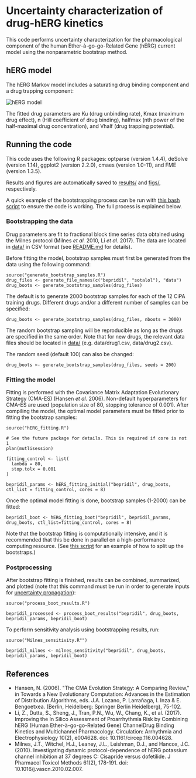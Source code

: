 # Uncertainty characterization of drug-hERG kinetics
This code performs uncertainty characterization for the pharmacological component of the human Ether-à-go-go-Related Gene (hERG) current model using the nonparametric bootstrap method.

## hERG model
The hERG Markov model includes a saturating drug binding component and a drug trapping component:

![hERG model](hERG.png)

The fitted drug parameters are Ku (drug unbinding rate), Kmax (maximum drug effect), n (Hill coefficient of drug binding), halfmax (nth power of the half-maximal drug concentration), and Vhalf (drug trapping potential).

## Running the code
This code uses the following R packages: optparse (version 1.4.4), deSolve (version 1.14), ggplot2 (version 2.2.0), cmaes (version 1.0-11), and FME (version 1.3.5).

Results and figures are automatically saved to [results/](results/) and [figs/](figs/), respectively.

A quick example of the bootstrapping process can be run with [this bash script](run_example.sh) to ensure the code is working. The full process is explained below.

### Bootstrapping the data
Drug parameters are fit to fractional block time series data obtained using the Milnes protocol (Milnes *et al.* 2010, Li *et al.* 2017). The data are located in [data/](data/) in CSV format (see [README.md](data/README.md) for details).

Before fitting the model, bootstrap samples must first be generated from the data using the following command:

```{r}
source("generate_bootstrap_samples.R")
drug_files <- generate_file_names(c("bepridil", "sotalol"), "data")
drug_boots <- generate_bootstrap_samples(drug_files)
```

The default is to generate 2000 bootstrap samples for each of the 12 CiPA training drugs. Different drugs and/or a different number of samples can be specified:

```{r}
drug_boots <- generate_bootstrap_samples(drug_files, nboots = 3000)
```

The random bootstrap sampling will be reproducible as long as the drugs are specified in the same order. Note that for new drugs, the relevant data files should be located in [data/](data/) (e.g. data/drug1.csv, data/drug2.csv).

The random seed (default 100) can also be changed:

```{r}
drug_boots <- generate_bootstrap_samples(drug_files, seeds = 200)
```

### Fitting the model

Fitting is performed with the Covariance Matrix Adaptation Evolutionary Strategy (CMA-ES) (Hansen *et al.* 2006). Non-default hyperparameters for CMA-ES are used (population size of 80, stopping tolerance of 0.001). After compiling the model, the optimal model parameters must be fitted prior to fitting the bootstrap samples:

```{r}
source("hERG_fitting.R")

# See the future package for details. This is required if core is not 1
plan(mutlisession)

fitting_control <- list(
  lambda = 80,
  stop.tolx = 0.001
)

bepridil_params <- hERG_fitting_initial("bepridil", drug_boots, ctl_list = fitting_control, cores = 8)
```

Once the optimal model fitting is done, bootstrap samples (1-2000) can be fitted:

```{r}
bepridil_boot <- hERG_fitting_boot("bepridil", bepridil_params, drug_boots, ctl_list=fitting_control, cores = 8)
```

Note that the bootstrap fitting is computationally intensive, and it is recommended that this be done in parallel on a high-performance computing resource. (See [this script](run_hERG_boot_fit.sh) for an example of how to split up the bootstraps.)

### Postprocessing
After bootstrap fitting is finished, results can be combined, summarized, and plotted (note that this command must be run in order to generate inputs for [uncertainty propagation](../AP_simulation/)):

```
source("process_boot_results.R")

bepridil_processed <- process_boot_results("bepridil", drug_boots, bepridil_params, bepridil_boot)
```

To perform sensitivity analysis using bootstrapping results, run:

```
source("Milnes_sensitivity.R"")

bepridil_milnes <- milnes_sensitivity("bepridil", drug_boots, bepridil_params, bepridil_boot)
```

## References
* Hansen, N. (2006). "The CMA Evolution Strategy: A Comparing Review," in Towards a New Evolutionary Computation: Advances in the Estimation of Distribution Algorithms, eds. J.A. Lozano, P. Larrañaga, I. Inza & E. Bengoetxea.  (Berlin, Heidelberg: Springer Berlin Heidelberg), 75-102.
* Li, Z., Dutta, S., Sheng, J., Tran, P.N., Wu, W., Chang, K., et al. (2017). Improving the In Silico Assessment of Proarrhythmia Risk by Combining hERG (Human Ether-à-go-go-Related Gene) ChannelDrug Binding Kinetics and Multichannel Pharmacology. Circulation: Arrhythmia and Electrophysiology 10(2), e004628. doi: 10.1161/circep.116.004628.
* Milnes, J.T., Witchel, H.J., Leaney, J.L., Leishman, D.J., and Hancox, J.C. (2010). Investigating dynamic protocol-dependence of hERG potassium channel inhibition at 37 degrees C: Cisapride versus dofetilide. J Pharmacol Toxicol Methods 61(2), 178-191. doi: 10.1016/j.vascn.2010.02.007.
